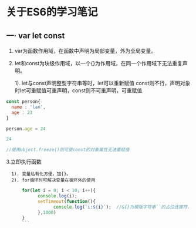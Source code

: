 关于ES6的学习笔记
===
一·  var let const
---
1. var为函数作用域，在函数中声明为局部变量，外为全局变量。
2. let和const为块级作用域，以一个{}为作用域，在同一个作用域下无法重复声明。

      1). let与const声明整型字符串等时，let可以重新赋值 const则不行，声明对象时let可重赋值可重声明，const则不可重声明，可重赋值
  ```javascript
  const person{
    name : 'lan',
    age : 23
  }
  
  person.age = 24

  24
  
  //使用object.freeze()则可使const的对象属性无法重赋值
  ```
3.立即执行函数

      1). 变量私有化方便，加{}。  
      2). for循环时可解决变量在循环外的使用  
```javascript
      for(let i = 0; i < 10; i++){
            console.log(i);
            setTimeout(function(){
                  console.log(`i:${i}`);  //&{}为模版字符串``的占位连接符，可插入函数
            },1000)
      }
      ```
